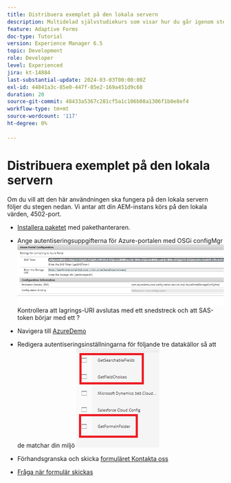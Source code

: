 ```yaml
---
title: Distribuera exemplet på den lokala servern
description: Multidelad självstudiekurs som visar hur du går igenom stegen för att fråga efter formuläröverföringar som lagras i Azure Portal
feature: Adaptive Forms
doc-type: Tutorial
version: Experience Manager 6.5
topic: Development
role: Developer
level: Experienced
jira: kt-14884
last-substantial-update: 2024-03-03T00:00:00Z
exl-id: 44841a3c-85e0-447f-85e2-169a451d9c68
duration: 20
source-git-commit: 48433a5367c281cf5a1c106b08a1306f1b0e8ef4
workflow-type: tm+mt
source-wordcount: '117'
ht-degree: 0%

---
```


# Distribuera exemplet på den lokala servern

Om du vill att den här användningen ska fungera på den lokala servern följer du stegen nedan. Vi antar att din AEM-instans körs på den lokala värden, 4502-port.

* [Installera paketet](assets/azuredemo.all-1.0.0-SNAPSHOT.zip) med pakethanteraren.

* Ange autentiseringsuppgifterna för Azure-portalen med OSGi configMgr
  ![azure-portal](assets/azure-portal-config.png)
Kontrollera att lagrings-URI avslutas med ett snedstreck och att SAS-token börjar med ett ?
* Navigera till [AzureDemo](http://localhost:4502/libs/fd/fdm/gui/components/admin/fdmcloudservice/fdm.html/conf/azuredemo)

* Redigera autentiseringsinställningarna för följande tre datakällor så att de matchar din miljö
  ![datakällor](assets/fdm-data-sources.png)

* Förhandsgranska och skicka [formuläret Kontakta oss](http://localhost:4502/content/dam/formsanddocuments/azureportal/contactus/jcr:content?wcmmode=disabled)

* [Fråga när formulär skickas](http://localhost:4502/content/dam/formsanddocuments/azureportal/queryformsubmissions/jcr:content?wcmmode=disabled)
